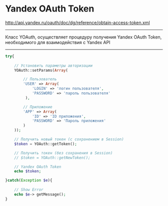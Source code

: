 Yandex OAuth Token
========

http://api.yandex.ru/oauth/doc/dg/reference/obtain-access-token.xml

-------------------------
Класс YOAuth, осуществляет процедуру получения Yandex OAuth Token, необходимого для взаимодействия с Yandex API

-------------------------
```php
try{
    
    // Установить параметры авторизации
    YOAuth::setParams(Array(

        // Пользователь
        'USER' => Array(
            'LOGIN' => 'логин пользователя',
            'PASSWORD' => 'пароль пользователя'
         ),

        // Приложение
        'APP' => Array(
            'ID' => 'ID приложения', 
            'PASSWORD' => 'Пароль приложения' 
        )
    ));

    // Получить новый токен (c сохранением в Session)
    $token = YOAuth::getToken();

    // Получить токен (без сохранения в Session)
    // $token = YOAuth::getNewToken();

    // Yandex OAuth Token
    echo $token;

}catch(Exception $e){
    
    // Show Error   
    echo $e-> getMessage();
}
```
